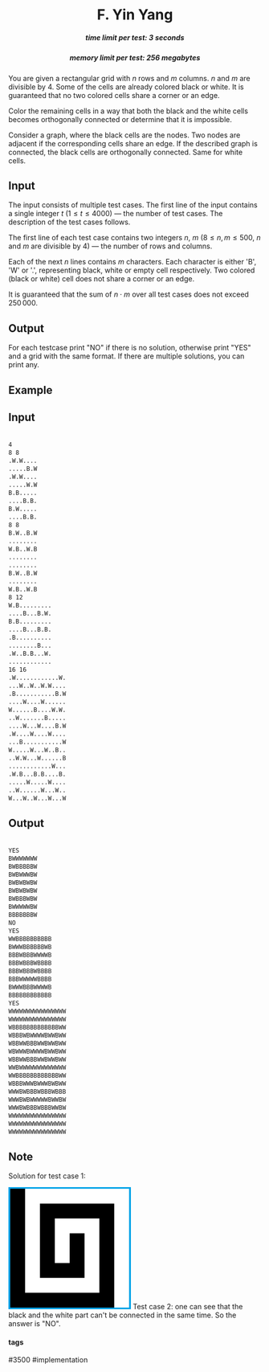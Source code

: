 <h1 style='text-align: center;'> F. Yin Yang</h1>

<h5 style='text-align: center;'>time limit per test: 3 seconds</h5>
<h5 style='text-align: center;'>memory limit per test: 256 megabytes</h5>

You are given a rectangular grid with $n$ rows and $m$ columns. $n$ and $m$ are divisible by $4$. Some of the cells are already colored black or white. It is guaranteed that no two colored cells share a corner or an edge.

Color the remaining cells in a way that both the black and the white cells becomes orthogonally connected or determine that it is impossible.

Consider a graph, where the black cells are the nodes. Two nodes are adjacent if the corresponding cells share an edge. If the described graph is connected, the black cells are orthogonally connected. Same for white cells.

## Input

The input consists of multiple test cases. The first line of the input contains a single integer $t$ ($1 \le t \le 4000$) — the number of test cases. The description of the test cases follows.

The first line of each test case contains two integers $n$, $m$ ($8 \le n, m \le 500$, $n$ and $m$ are divisible by $4$) — the number of rows and columns.

Each of the next $n$ lines contains $m$ characters. Each character is either 'B', 'W' or '.', representing black, white or empty cell respectively. Two colored (black or white) cell does not share a corner or an edge.

It is guaranteed that the sum of $n \cdot m$ over all test cases does not exceed $250\,000$.

## Output

For each testcase print "NO" if there is no solution, otherwise print "YES" and a grid with the same format. If there are multiple solutions, you can print any.

## Example

## Input


```

4
8 8
.W.W....
.....B.W
.W.W....
.....W.W
B.B.....
....B.B.
B.W.....
....B.B.
8 8
B.W..B.W
........
W.B..W.B
........
........
B.W..B.W
........
W.B..W.B
8 12
W.B.........
....B...B.W.
B.B.........
....B...B.B.
.B..........
........B...
.W..B.B...W.
............
16 16
.W............W.
...W..W..W.W....
.B...........B.W
....W....W......
W......B....W.W.
..W.......B.....
....W...W....B.W
.W....W....W....
...B...........W
W.....W...W..B..
..W.W...W......B
............W...
.W.B...B.B....B.
.....W.....W....
..W......W...W..
W...W..W...W...W

```
## Output


```

YES
BWWWWWWW
BWBBBBBW
BWBWWWBW
BWBWBWBW
BWBWBWBW
BWBBBWBW
BWWWWWBW
BBBBBBBW
NO
YES
WWBBBBBBBBBB
BWWWBBBBBBWB
BBBWBBBWWWWB
BBBWBBBWBBBB
BBBWBBBWBBBB
BBBWWWWWBBBB
BWWWBBBWWWWB
BBBBBBBBBBBB
YES
WWWWWWWWWWWWWWWW
WWWWWWWWWWWWWWWW
WBBBBBBBBBBBBBWW
WBBBWBWWWWBWWBWW
WBBWWBBBWWBWWBWW
WBWWWBWWWWBWWBWW
WBBWWBBBWWBWWBWW
WWBWWWWWWWWWWWWW
WWBBBBBBBBBBBBWW
WBBBWWWBWWWBWBWW
WWWBWBBBWBBBWBBB
WWWBWBWWWWWBWWBW
WWWBWBBBWBBBWWBW
WWWWWWWWWWWWWWWW
WWWWWWWWWWWWWWWW
WWWWWWWWWWWWWWWW

```
## Note

Solution for test case 1: 

 ![](images/832f369f6fdfcf2be9467a0001f2a7668593b2bd.png) Test case 2: one can see that the black and the white part can't be connected in the same time. So the answer is "NO". 



#### tags 

#3500 #implementation 